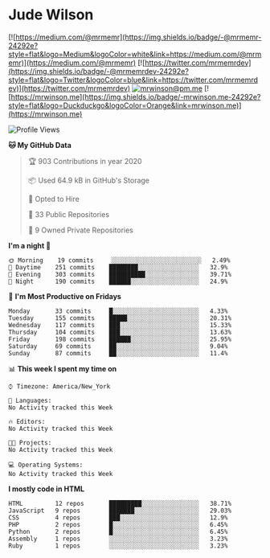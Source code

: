 # Jude Wilson
[![https://medium.com/@mrmemr](https://img.shields.io/badge/-@mrmemr-24292e?style=flat&logo=Medium&logoColor=white&link=https://medium.com/@mrmemr)](https://medium.com/@mrmemr)
[![https://twitter.com/mrmemrdev](https://img.shields.io/badge/-@mrmemrdev-24292e?style=flat&logo=Twitter&logoColor=blue&link=https://twitter.com/mrmemrdev)](https://twitter.com/mrmemrdev)
[![mrwinson@pm.me](https://img.shields.io/badge/-mrwinson@pm.me-24292e?style=flat&logo=ProtonMail&logoColor=Grey&link=mailto:mrwinson@pm.me)](mailto:mrwinson@pm.me)
[![https://mrwinson.me](https://img.shields.io/badge/-mrwinson.me-24292e?style=flat&logo=Duckduckgo&logoColor=Orange&link=mrwinson.me)](https://mrwinson.me) 
<!--
```js
const judeWilson = {
	name: 'Jude Wilson',
	age: 14,
	location: 'Dayton, Ohio',
	languages: [
		'English', 'JavaScript', 'CSS',
		'Sass', 'HTML', 'Node.js'
	],
	tools: [
		'VS Code', 'CMD Line', 'MongoDB',
		'Git', 'GitHub', 'Electron'
	],
	os: ['macOS', 'Linux'],
	projects: [
		'nodetube': 'Open source YouTube alternative with 1.8k stars on GitHub. https://github.com/mayeaux/nodetube',
		'nodium': 'Open source Medium alternative with video posting support. https://github.com/mr-winson/nodium'
	]
}
-->
<!--
console.log(judeWilson)
```
-->
<!--START_SECTION:waka-->
![Profile Views](http://img.shields.io/badge/Profile%20Views-3-blue)

**🐱 My GitHub Data** 

> 🏆 903 Contributions in year 2020
 > 
> 📦 Used 64.9 kB in GitHub's Storage 
 > 
> 💼 Opted to Hire
 > 
> 📜 33 Public Repositories 
 > 
> 🔑 9 Owned Private Repositories 

**I'm a night 🦉** 

```text
🌞 Morning    19 commits     ░░░░░░░░░░░░░░░░░░░░░░░░░   2.49% 
🌆 Daytime    251 commits    ████████░░░░░░░░░░░░░░░░░   32.9% 
🌃 Evening    303 commits    ██████████░░░░░░░░░░░░░░░   39.71% 
🌙 Night      190 commits    ██████░░░░░░░░░░░░░░░░░░░   24.9%

```
📅 **I'm Most Productive on Fridays** 

```text
Monday       33 commits     █░░░░░░░░░░░░░░░░░░░░░░░░   4.33% 
Tuesday      155 commits    █████░░░░░░░░░░░░░░░░░░░░   20.31% 
Wednesday    117 commits    ███░░░░░░░░░░░░░░░░░░░░░░   15.33% 
Thursday     104 commits    ███░░░░░░░░░░░░░░░░░░░░░░   13.63% 
Friday       198 commits    ██████░░░░░░░░░░░░░░░░░░░   25.95% 
Saturday     69 commits     ██░░░░░░░░░░░░░░░░░░░░░░░   9.04% 
Sunday       87 commits     ██░░░░░░░░░░░░░░░░░░░░░░░   11.4%

```


📊 **This week I spent my time on** 

```text
⌚︎ Timezone: America/New_York

💬 Languages: 
No Activity tracked this Week

🔥 Editors: 
No Activity tracked this Week

🐱‍💻 Projects: 
No Activity tracked this Week

💻 Operating Systems: 
No Activity tracked this Week

```

**I mostly code in HTML** 

```text
HTML         12 repos       █████████░░░░░░░░░░░░░░░░   38.71% 
JavaScript   9 repos        ███████░░░░░░░░░░░░░░░░░░   29.03% 
CSS          4 repos        ███░░░░░░░░░░░░░░░░░░░░░░   12.9% 
PHP          2 repos        █░░░░░░░░░░░░░░░░░░░░░░░░   6.45% 
Python       2 repos        █░░░░░░░░░░░░░░░░░░░░░░░░   6.45% 
Assembly     1 repos        ░░░░░░░░░░░░░░░░░░░░░░░░░   3.23% 
Ruby         1 repos        ░░░░░░░░░░░░░░░░░░░░░░░░░   3.23%

```



<!--END_SECTION:waka-->
